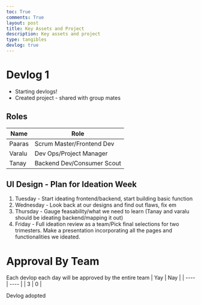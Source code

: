 ```yaml
---
toc: True
comments: True
layout: post
title: Key Assets and Project
description: Key assets and project
type: tangibles
devlog: true
---
```



# Devlog 1

- Starting devlogs!
- Created project - shared with group mates

## Roles
| Name | Role | 
| ---- | ---- |
| Paaras | Scrum Master/Frontend Dev |
| Varalu | Dev Ops/Project Manager | 
| Tanay | Backend Dev/Consumer Scout |

## UI Design - Plan for Ideation Week
1. Tuesday - Start ideating frontend/backend, start building basic function
2. Wednesday - Look back at our designs and find out flaws, fix em
3. Thursday - Gauge feasability/what we need to learn (Tanay and varalu should be ideating backend/mapping it out)
4. Friday - Full ideation review as a team/Pick final selections for two trimesters. Make a presentation incorporating all the pages and functionalities we ideated.

# Approval By Team
Each devlop each day will be approved by the entire team
| Yay | Nay | 
| ---- | ---- |
| 3 | 0 |

Devlog adopted


